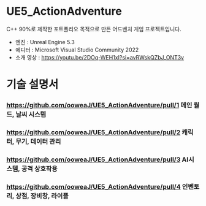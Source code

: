 # UE5_ActionAdventure

C++ 90%로 제작한 포트폴리오 목적으로 만든 어드벤처 게임 프로젝트입니다.


- 엔진 : Unreal Engine 5.3
- 에디터 : Microsoft Visual Studio Community 2022
- 소개 영상 : https://youtu.be/2DOq-WEH1xI?si=avRWskQZbJ_ONT3v

# 기술 설명서

### https://github.com/ooweaJ/UE5_ActionAdventure/pull/1 메인 월드, 날씨 시스템

### https://github.com/ooweaJ/UE5_ActionAdventure/pull/2 캐릭터, 무기, 데이터 관리

### https://github.com/ooweaJ/UE5_ActionAdventure/pull/3 AI시스템, 공격 상호작용

### https://github.com/ooweaJ/UE5_ActionAdventure/pull/4 인벤토리, 상점, 장비창, 라이플
